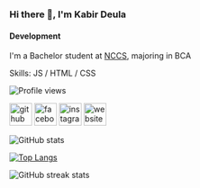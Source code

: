 ### Hi there 👋, I'm Kabir Deula
#### Development
I'm a Bachelor student at [NCCS](//nccs.edu.np), majoring in BCA

Skills: JS / HTML / CSS

![Profile views](https://gpvc.arturio.dev/kabirdeula)  

[<img src='https://cdn.jsdelivr.net/npm/simple-icons@3.0.1/icons/github.svg' alt='github' height='40'>](https://github.com/kabirdeula)  [<img src='https://cdn.jsdelivr.net/npm/simple-icons@3.0.1/icons/facebook.svg' alt='facebook' height='40'>](https://www.facebook.com/kabirdeula167)  [<img src='https://cdn.jsdelivr.net/npm/simple-icons@3.0.1/icons/instagram.svg' alt='instagram' height='40'>](https://www.instagram.com/king_dragon2021/)  [<img src='https://cdn.jsdelivr.net/npm/simple-icons@3.0.1/icons/icloud.svg' alt='website' height='40'>](kabirdeula.com.np)  

![GitHub stats](https://github-readme-stats.vercel.app/api?username=kabirdeula&show_icons=true)  

[![Top Langs](https://github-readme-stats.vercel.app/api/top-langs/?username=kabirdeula)](https://github.com/anuraghazra/github-readme-stats)

![GitHub streak stats](https://github-readme-streak-stats.herokuapp.com/?user=kabirdeula)  
